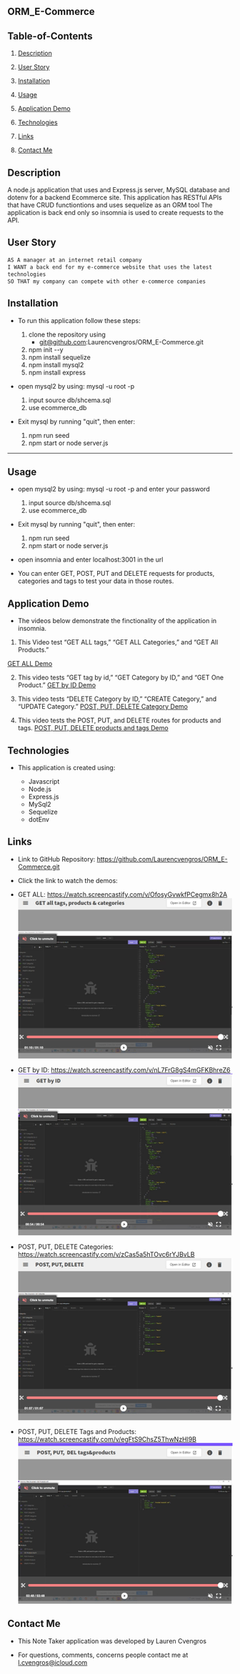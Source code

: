 ## ORM_E-Commerce

## Table-of-Contents

1. [Description](#description)

2. [User Story](#user-story)

3. [Installation](#installation)

4. [Usage](#usage)

5. [Application Demo](#application-demo)

6. [Technologies](#technologies)

7. [Links](#links)

8. [Contact Me](#contact-me)

    

## Description

A node.js application that uses and Express.js server, MySQL database and dotenv for a backend Ecommerce site. This application has RESTful APIs that have CRUD functiontions and uses sequelize as an ORM tool The application is back end only so insomnia is used to create requests to the API.




## User Story

```
AS A manager at an internet retail company
I WANT a back end for my e-commerce website that uses the latest technologies
SO THAT my company can compete with other e-commerce companies
```



## Installation 

* To run this application follow these steps:
    1. clone the repository using 
        * git@github.com:Laurencvengros/ORM_E-Commerce.git
    2. npm init --y
    3. npm install sequelize
    4. npm install mysql2
    5. npm install express

* open mysql2 by using: mysql -u root -p
    1. input source db/shcema.sql
    2. use ecommerce_db

* Exit mysql by running "quit", then enter:
    1. npm run seed
    2. npm start or node server.js
    


---


## Usage

* open mysql2 by using: mysql -u root -p and enter your password

    1. input source db/shcema.sql
    2. use ecommerce_db

* Exit mysql by running "quit", then enter:
    1. npm run seed
    2. npm start or node server.js

* open insomnia and enter localhost:3001 in the url
* You can enter GET, POST, PUT and DELETE requests for products, categories and tags to test your data in those routes. 



## Application Demo

* The videos below demonstrate the finctionality of the application in insomnia.

1. This Video test “GET ALL tags,” “GET ALL Categories,” and “GET All Products.”

[GET ALL Demo](./animations/GET%20all%20tags%2C%20products%20%26%20categories.webm "Demo of the GET ALL request")

2. This video tests “GET tag by id,” “GET Category by ID,” and “GET One Product.”
[GET by ID Demo](/animations/GET%20by%20ID.webm "Demo of GET by ID")

3. This video tests “DELETE Category by ID,” “CREATE Category,” and “UPDATE Category.”
[POST, PUT, DELETE Category Demo](./animations/POST%2C%20PUT%2C%20DELETE.webm "DELETE Category by ID,” “CREATE Category,” and “UPDATE Category")

4. This video tests the POST, PUT, and DELETE routes for products and tags.
[POST, PUT, DELETE products and tags Demo](./animations/POST%2C%20PUT%2C%20%20DEL%20tags%26products.webm "POST, PUT, DELETE tags and products")

## Technologies

* This application is created using:

    - Javascript
    - Node.js
    - Express.js
    - MySql2
    - Sequelize
    - dotEnv


## Links

* Link to GitHub Repository: https://github.com/Laurencvengros/ORM_E-Commerce.git


* Click the link to watch the demos:
 - GET ALL:  https://watch.screencastify.com/v/OfosyGvwkfPCegmx8h2A
    ![GET All](./animations/images/GET_ALL.jpg  "Screenshot of screencastidfy video  for GET ALL request" )
 
 - GET by ID: https://watch.screencastify.com/v/nL7FrG8gS4mGFKBhreZ6
    ![GET by ID](./animations/images/GET_byID.jpg  "Screenshot of screencastidfy video  for GET by ID request" )
 - POST, PUT, DELETE Categories: https://watch.screencastify.com/v/zCas5a5hTOvc6rYJBvLB
    ![POST, PUT, DELETE](./animations/images/POST_PUT_DELETE.jpg  "Screenshot of screencastidfy video  for POST, PUT, DELETE request" )
 
 - POST, PUT, DELETE Tags and Products: https://watch.screencastify.com/v/egFtS9ChsZ5ThwNzHl9B
     ![POST, PUT, DELETE Tags & Products](./animations/images/tagsandproducts.jpg "Screenshot of screencastidfy video  for POST, PUT, DELETE tags & products request" )






## Contact Me

* This Note Taker application was developed by Lauren Cvengros

*  For questions, comments, concerns people contact me at l.cvengros@icloud.com


